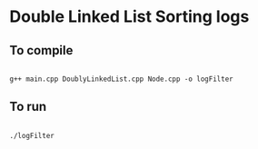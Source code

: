# Double Linked List Sorting logs

## To compile

```

g++ main.cpp DoublyLinkedList.cpp Node.cpp -o logFilter

```

## To run


```

./logFilter

```
